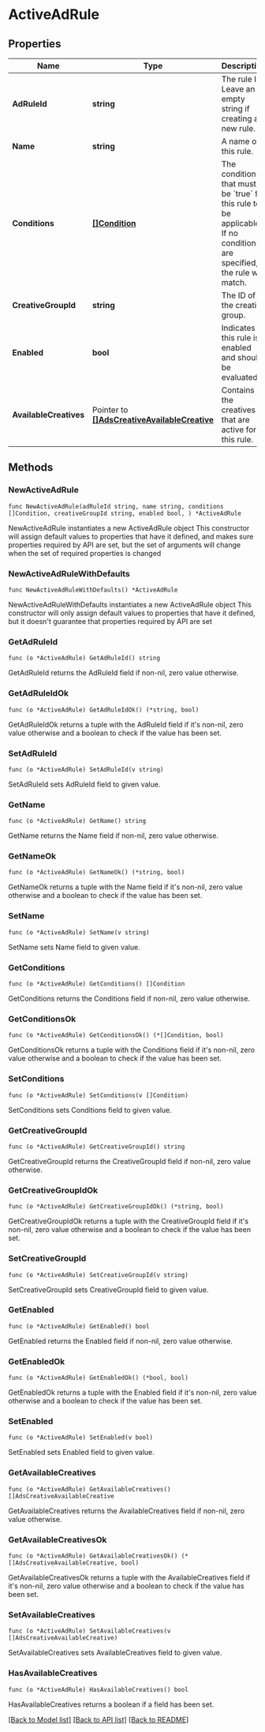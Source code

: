 # ActiveAdRule

## Properties

Name | Type | Description | Notes
------------ | ------------- | ------------- | -------------
**AdRuleId** | **string** | The rule ID. Leave an empty string if creating a new rule. | 
**Name** | **string** | A name of this rule. | 
**Conditions** | [**[]Condition**](Condition.md) | The conditions that must be &#x60;true&#x60; for this rule to be applicable. If no conditions are specified, the rule will match. | 
**CreativeGroupId** | **string** | The ID of the creative group. | 
**Enabled** | **bool** | Indicates if this rule is enabled and should be evaluated. | 
**AvailableCreatives** | Pointer to [**[]AdsCreativeAvailableCreative**](AdsCreativeAvailableCreative.md) | Contains the creatives that are active for this rule. | [optional] 

## Methods

### NewActiveAdRule

`func NewActiveAdRule(adRuleId string, name string, conditions []Condition, creativeGroupId string, enabled bool, ) *ActiveAdRule`

NewActiveAdRule instantiates a new ActiveAdRule object
This constructor will assign default values to properties that have it defined,
and makes sure properties required by API are set, but the set of arguments
will change when the set of required properties is changed

### NewActiveAdRuleWithDefaults

`func NewActiveAdRuleWithDefaults() *ActiveAdRule`

NewActiveAdRuleWithDefaults instantiates a new ActiveAdRule object
This constructor will only assign default values to properties that have it defined,
but it doesn't guarantee that properties required by API are set

### GetAdRuleId

`func (o *ActiveAdRule) GetAdRuleId() string`

GetAdRuleId returns the AdRuleId field if non-nil, zero value otherwise.

### GetAdRuleIdOk

`func (o *ActiveAdRule) GetAdRuleIdOk() (*string, bool)`

GetAdRuleIdOk returns a tuple with the AdRuleId field if it's non-nil, zero value otherwise
and a boolean to check if the value has been set.

### SetAdRuleId

`func (o *ActiveAdRule) SetAdRuleId(v string)`

SetAdRuleId sets AdRuleId field to given value.


### GetName

`func (o *ActiveAdRule) GetName() string`

GetName returns the Name field if non-nil, zero value otherwise.

### GetNameOk

`func (o *ActiveAdRule) GetNameOk() (*string, bool)`

GetNameOk returns a tuple with the Name field if it's non-nil, zero value otherwise
and a boolean to check if the value has been set.

### SetName

`func (o *ActiveAdRule) SetName(v string)`

SetName sets Name field to given value.


### GetConditions

`func (o *ActiveAdRule) GetConditions() []Condition`

GetConditions returns the Conditions field if non-nil, zero value otherwise.

### GetConditionsOk

`func (o *ActiveAdRule) GetConditionsOk() (*[]Condition, bool)`

GetConditionsOk returns a tuple with the Conditions field if it's non-nil, zero value otherwise
and a boolean to check if the value has been set.

### SetConditions

`func (o *ActiveAdRule) SetConditions(v []Condition)`

SetConditions sets Conditions field to given value.


### GetCreativeGroupId

`func (o *ActiveAdRule) GetCreativeGroupId() string`

GetCreativeGroupId returns the CreativeGroupId field if non-nil, zero value otherwise.

### GetCreativeGroupIdOk

`func (o *ActiveAdRule) GetCreativeGroupIdOk() (*string, bool)`

GetCreativeGroupIdOk returns a tuple with the CreativeGroupId field if it's non-nil, zero value otherwise
and a boolean to check if the value has been set.

### SetCreativeGroupId

`func (o *ActiveAdRule) SetCreativeGroupId(v string)`

SetCreativeGroupId sets CreativeGroupId field to given value.


### GetEnabled

`func (o *ActiveAdRule) GetEnabled() bool`

GetEnabled returns the Enabled field if non-nil, zero value otherwise.

### GetEnabledOk

`func (o *ActiveAdRule) GetEnabledOk() (*bool, bool)`

GetEnabledOk returns a tuple with the Enabled field if it's non-nil, zero value otherwise
and a boolean to check if the value has been set.

### SetEnabled

`func (o *ActiveAdRule) SetEnabled(v bool)`

SetEnabled sets Enabled field to given value.


### GetAvailableCreatives

`func (o *ActiveAdRule) GetAvailableCreatives() []AdsCreativeAvailableCreative`

GetAvailableCreatives returns the AvailableCreatives field if non-nil, zero value otherwise.

### GetAvailableCreativesOk

`func (o *ActiveAdRule) GetAvailableCreativesOk() (*[]AdsCreativeAvailableCreative, bool)`

GetAvailableCreativesOk returns a tuple with the AvailableCreatives field if it's non-nil, zero value otherwise
and a boolean to check if the value has been set.

### SetAvailableCreatives

`func (o *ActiveAdRule) SetAvailableCreatives(v []AdsCreativeAvailableCreative)`

SetAvailableCreatives sets AvailableCreatives field to given value.

### HasAvailableCreatives

`func (o *ActiveAdRule) HasAvailableCreatives() bool`

HasAvailableCreatives returns a boolean if a field has been set.


[[Back to Model list]](../README.md#documentation-for-models) [[Back to API list]](../README.md#documentation-for-api-endpoints) [[Back to README]](../README.md)


